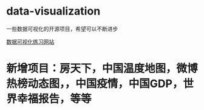 # data-visualization
一些数据可视化的开源项目，希望可以不断进步

[数据可视化练习网站](https://gallery.pyecharts.org/#/README)

# 新增项目：房天下，中国温度地图，微博热榜动态图，，中国疫情，中国GDP，世界幸福报告，等等
